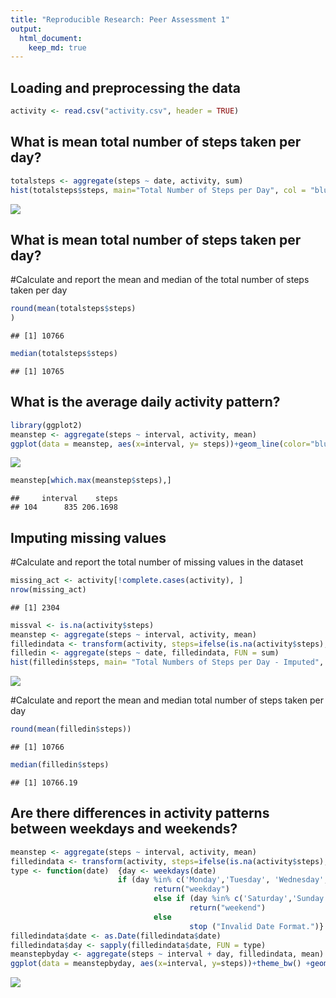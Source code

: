 ```yaml
---
title: "Reproducible Research: Peer Assessment 1"
output: 
  html_document:
    keep_md: true
---
```


## Loading and preprocessing the data

```r
activity <- read.csv("activity.csv", header = TRUE)
```

## What is mean total number of steps taken per day?

```r
totalsteps <- aggregate(steps ~ date, activity, sum)
hist(totalsteps$steps, main="Total Number of Steps per Day", col = "blue" ,xlab= "Number of Steps" )
```

![](PA1_template_files/figure-html/unnamed-chunk-2-1.png)<!-- -->

## What is mean total number of steps taken per day?
#Calculate and report the mean and median of the total number of steps taken per day

```r
round(mean(totalsteps$steps)
)
```

```
## [1] 10766
```

```r
median(totalsteps$steps)
```

```
## [1] 10765
```

## What is the average daily activity pattern?

```r
library(ggplot2)
meanstep <- aggregate(steps ~ interval, activity, mean)
ggplot(data = meanstep, aes(x=interval, y= steps))+geom_line(color="blue")+ggtitle("Average Daily Activity Pattern")+xlab("5-minute Interval")+ylab("Average Number of Steps")+theme(plot.title = element_text(hjust = 0.5))
```

![](PA1_template_files/figure-html/unnamed-chunk-4-1.png)<!-- -->

```r
meanstep[which.max(meanstep$steps),]
```

```
##     interval    steps
## 104      835 206.1698
```

## Imputing missing values
#Calculate and report the total number of missing values in the dataset

```r
missing_act <- activity[!complete.cases(activity), ]
nrow(missing_act)
```

```
## [1] 2304
```


```r
missval <- is.na(activity$steps)
meanstep <- aggregate(steps ~ interval, activity, mean)
filledindata <- transform(activity, steps=ifelse(is.na(activity$steps),meanstep$steps[match(activity$interval,meanstep$interval)], activity$steps ))
filledin <- aggregate(steps ~ date, filledindata, FUN = sum)
hist(filledin$steps, main= "Total Numbers of Steps per Day - Imputed", col="green" ,xlab = "Number of Steps")
```

![](PA1_template_files/figure-html/unnamed-chunk-6-1.png)<!-- -->

#Calculate and report the mean and median total number of steps taken per day

```r
round(mean(filledin$steps))
```

```
## [1] 10766
```

```r
median(filledin$steps)
```

```
## [1] 10766.19
```

## Are there differences in activity patterns between weekdays and weekends?

```r
meanstep <- aggregate(steps ~ interval, activity, mean)
filledindata <- transform(activity, steps=ifelse(is.na(activity$steps),meanstep$steps[match(activity$interval,meanstep$interval)], activity$steps ))
type <- function(date)  {day <- weekdays(date)
                        if (day %in% c('Monday','Tuesday', 'Wednesday','Thursday','Friday'))
                                return("weekday")
                                else if (day %in% c('Saturday','Sunday'))
                                        return("weekend")
                                else
                                        stop ("Invalid Date Format.")}
filledindata$date <- as.Date(filledindata$date)
filledindata$day <- sapply(filledindata$date, FUN = type)
meanstepbyday <- aggregate(steps ~ interval + day, filledindata, mean)
ggplot(data = meanstepbyday, aes(x=interval, y=steps))+theme_bw() +geom_line(color="blue")+facet_grid(day ~.)+ggtitle("Activity Pattern")+xlab("Interval")+ylab("Number of Steps")+theme(plot.title = element_text(hjust = 0.5))
```

![](PA1_template_files/figure-html/unnamed-chunk-8-1.png)<!-- -->

